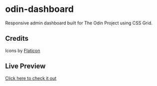 # odin-dashboard

Responsive admin dashboard built for The Odin Project using CSS Grid.

## Credits

Icons by [Flaticon](https://www.flaticon.com/)

## Live Preview
[Click here to check it out](https://qu1dy.github.io/odin-dashboard)